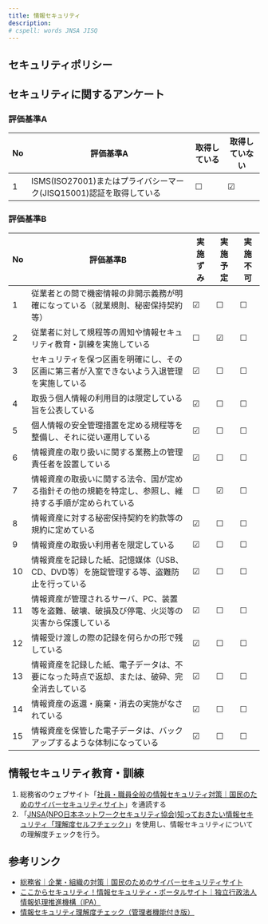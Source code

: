 ```yaml
---
title: 情報セキュリティ
description: 
# cspell: words JNSA JISQ
---
```

## セキュリティポリシー

## セキュリティに関するアンケート

### 評価基準A

| No | 評価基準A | 取得している | 取得していない |
| ----- | ----- | ----- | ----- |
| 1 | ISMS(ISO27001)またはプライバシーマーク(JISQ15001)認証を取得している | ☐ | ☑︎ |

### 評価基準B

| No | 評価基準B | 実施ずみ | 実施予定 | 実施不可 |
| ----- | ----- | ----- | ----- | ----- |
| 1 | 従業者との間で機密情報の非開示義務が明確になっている（就業規則、秘密保持契約等） | ☑︎ | ☐ | ☐ |  
| 2 | 従業者に対して規程等の周知や情報セキュリティ教育・訓練を実施している | ☐ | ☑︎ | ☐ | 
| 3 | セキュリティを保つ区画を明確にし、その区画に第三者が入室できないよう入退管理を実施している | ☑︎ | ☐ | ☐ |  
| 4 | 取扱う個人情報の利用目的は限定している旨を公表している | ☑︎ | ☐ | ☐ |  
| 5 | 個人情報の安全管理措置を定める規程等を整備し、それに従い運用している | ☑︎ | ☐ | ☐ |  
| 6 | 情報資産の取り扱いに関する業務上の管理責任者を設置している | ☑︎ | ☐ | ☐ |  
| 7 | 情報資産の取扱いに関する法令、国が定める指針その他の規範を特定し、参照し、維持する手順が定められている | ☐ | ☑︎ | ☐ | 
| 8 | 情報資産に対する秘密保持契約を約款等の規約に定めている | ☑︎ | ☐ | ☐ |  
| 9 | 情報資産の取扱い利用者を限定している | ☑︎ | ☐ | ☐ |  
| 10 | 情報資産を記録した紙、記憶媒体（USB、CD、DVD等）を施錠管理する等、盗難防止を行っている | ☑︎ | ☐ | ☐ |  
| 11 | 情報資産が管理されるサーバ、PC、装置等を盗難、破壊、破損及び停電、火災等の災害から保護している | ☑︎ | ☐ | ☐ |  
| 12 | 情報受け渡しの際の記録を何らかの形で残している | ☑︎ | ☐ | ☐ |  
| 13 | 情報資産を記録した紙、電子データは、不要になった時点で返却、または、破砕、完全消去している | ☑︎ | ☐ | ☐ |  
| 14 | 情報資産の返還・廃棄・消去の実施がなされている | ☑︎ | ☐ | ☐ |  
| 15 | 情報資産を保管した電子データは、バックアップするような体制になっている | ☑︎ | ☐ | ☐ |  

## 情報セキュリティ教育・訓練

1. 総務省のウェブサイト「[社員・職員全般の情報セキュリティ対策｜国民のためのサイバーセキュリティサイト](https://www.soumu.go.jp/main_sosiki/cybersecurity/kokumin/business/business_staff.html)」を通読する
1. 「[JNSA(NPO日本ネットワークセキュリティ協会)知っておきたい情報セキュリティ「理解度セルフチェック」](https://slb.jnsa.org/slbm/)」を使用し、情報セキュリティについての理解度チェックを行う。


## 参考リンク

- [総務省｜企業・組織の対策｜国民のためのサイバーセキュリティサイト](https://www.soumu.go.jp/main_sosiki/cybersecurity/kokumin/business/business.html)
- [ここからセキュリティ！情報セキュリティ・ポータルサイト｜独立行政法人 情報処理推進機構（IPA）](https://www.ipa.go.jp/security/kokokara/study/company.html)
- [情報セキュリティ理解度チェック（管理者機能付き版）](https://slb.jnsa.org/eslb/)
